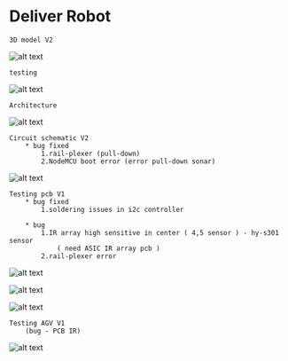 # Deliver Robot

    3D model V2

![alt text](https://github.com/cepdnaclk/e16-3yp-smart-pharmaceutical-warehousing/blob/main/Hardware/AGV/model/agv_v2.gif?raw=true)


    testing

![alt text](https://github.com/cepdnaclk/e16-3yp-smart-pharmaceutical-warehousing/blob/main/Hardware/AGV/model/agv_video1.gif?raw=true)


    Architecture

![alt text](https://github.com/cepdnaclk/e16-3yp-smart-pharmaceutical-warehousing/blob/main/Hardware/AGV/agv_arch.png?raw=true)



    Circuit schematic V2 
        * bug fixed
            1.rail-plexer (pull-down)
            2.NodeMCU boot error (error pull-down sonar)
            

![alt text](https://github.com/cepdnaclk/e16-3yp-smart-pharmaceutical-warehousing/blob/main/Hardware/AGV/circuit/Schematic_V2.png?raw=true)


    Testing pcb V1
        * bug fixed
            1.soldering issues in i2c controller
            
        * bug 
            1.IR array high sensitive in center ( 4,5 sensor ) - hy-s301 sensor 
                ( need ASIC IR array pcb )
            2.rail-plexer error
                     
            

![alt text](https://github.com/cepdnaclk/e16-3yp-smart-pharmaceutical-warehousing/blob/main/Hardware/AGV/circuit/PCB_V1.png?raw=true)


![alt text](https://github.com/cepdnaclk/e16-3yp-smart-pharmaceutical-warehousing/blob/main/Hardware/AGV/circuit/PCB_V1_face.jpg?raw=true)

![alt text](https://github.com/cepdnaclk/e16-3yp-smart-pharmaceutical-warehousing/blob/main/Hardware/AGV/circuit/PCB_V1_rear.jpg?raw=true)



    Testing AGV V1
        (bug - PCB IR)
    
![alt text](https://github.com/cepdnaclk/e16-3yp-smart-pharmaceutical-warehousing/blob/main/Hardware/AGV/AGV_V1.jpg?raw=true)




        
        
